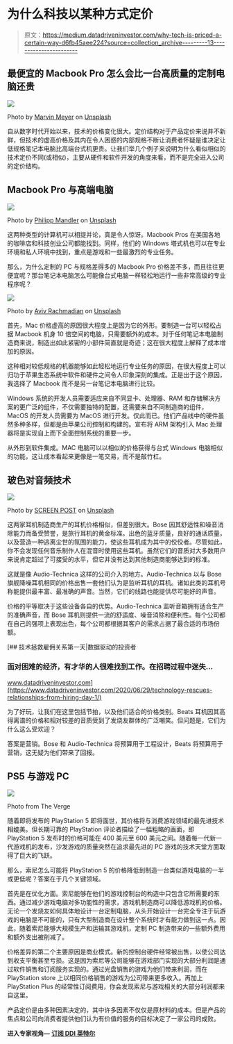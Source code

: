 # 为什么科技以某种方式定价

> 原文：<https://medium.datadriveninvestor.com/why-tech-is-priced-a-certain-way-d6fb45aee224?source=collection_archive---------13----------------------->

## 最便宜的 Macbook Pro 怎么会比一台高质量的定制电脑还贵

![](img/a2e27ded1a024773744fa83af522c165.png)

Photo by [Marvin Meyer](https://unsplash.com/@marvelous?utm_source=medium&utm_medium=referral) on [Unsplash](https://unsplash.com?utm_source=medium&utm_medium=referral)

自从数字时代开始以来，技术的价格变化很大。定价结构对于产品定价来说并不新鲜，但技术的虚高价格及其内在令人困惑的内部规格不断让消费者怀疑是谁决定让低规格笔记本电脑比高端台式机更贵。让我们举几个例子来说明为什么看似相似的技术定价不同(或相似)，主要从硬件和软件开发的角度来看，而不是完全进入公司的定价结构。

## Macbook Pro 与高端电脑

![](img/7da53926993a520cca1d4dde7eab3d53.png)

Photo by [Philipp Mandler](https://unsplash.com/@philay?utm_source=medium&utm_medium=referral) on [Unsplash](https://unsplash.com?utm_source=medium&utm_medium=referral)

这两种类型的计算机可以相提并论，真是令人惊讶。Macbook Pros 在美国各地的咖啡店和科技创业公司都能找到。同样，他们的 Windows 塔式机也可以在专业环境和私人环境中找到，重点是游戏和一些最激烈的专业任务。

那么，为什么定制的 PC 与规格差得多的 Macbook Pro 价格差不多，而且往往更便宜呢？那台笔记本电脑怎么可能像台式电脑一样轻松地运行一些非常高级的专业程序呢？

![](img/5bbb1df7ab4c37ca0524491e6a59e563.png)

Photo by [Aviv Rachmadian](https://unsplash.com/@avivrchmdn?utm_source=medium&utm_medium=referral) on [Unsplash](https://unsplash.com?utm_source=medium&utm_medium=referral)

首先，Mac 价格虚高的原因很大程度上是因为它的外形。要制造一台可以轻松占据 Macbook 机身 10 倍空间的电脑，只需要额外的成本。对于任何笔记本电脑制造商来说，制造出如此紧密的小部件简直就是奇迹；这在很大程度上解释了成本增加的原因。

这种相对较低规格的机器能够如此轻松地运行专业任务的原因，在很大程度上可以归功于苹果生态系统中软件和硬件之间令人印象深刻的集成。正是出于这个原因，我选择了 Macbook 而不是另一台笔记本电脑进行比较。

Windows 系统的开发人员需要适应来自不同显卡、处理器、RAM 和存储解决方案的更广泛的组件，不仅需要独特的配置，还需要来自不同制造商的组件，MacOS 的开发人员需要为 MacOS 进行开发。仅此而已。他们产品线中的硬件虽然多种多样，但都是由苹果公司控制和构建的。宣布将 ARM 架构引入 Mac 处理器将是实现自上而下全面控制系统的重要一步。

从外形到软件集成。MAC 电脑可以以相似的价格获得与台式 Windows 电脑相似的功能，这让成本看起来更像是一笔交易，而不是敲竹杠。

## 玻色对音频技术

![](img/f407d7a938590d9910c0e09f71d8d404.png)

Photo by [SCREEN POST](https://unsplash.com/@screenpost?utm_source=medium&utm_medium=referral) on [Unsplash](https://unsplash.com?utm_source=medium&utm_medium=referral)

这两家耳机制造商生产的耳机价格相似，但差别很大。Bose 因其舒适性和噪音消除能力而备受赞誉，是旅行耳机的黄金标准。出色的蓝牙质量，良好的通话质量，以及营造一种逃离尘世的氛围的能力，使这些耳机成为其中的佼佼者。尽管如此，你不会发现任何音乐制作人在混音时使用这些耳机。虽然它们的音质对大多数用户来说肯定超过了可接受的水平，但它并没有达到其他制造商能够达到的标准。

这就是像 Audio-Technica 这样的公司介入的地方。Audio-Technica 以与 Bose 旗舰降噪耳机相同的价格出售一套他们认为是监听耳机的耳机。诸如此类的耳机号称能提供最丰富、最准确的声音。当然，它们的线路也能提供尽可能好的声音。

价格的平等取决于这些设备各自的优势。Audio-Technica 监听音箱拥有适合生产的准确声音，而 Bose 耳机则提供一流的舒适度、噪音消除和便利性。每个公司都在自己的强项上表现出色，每个公司都根据其客户的需求占据了最合适的市场份额。

[](https://www.datadriveninvestor.com/2020/06/29/technology-rescues-relationships-from-hiring-day-1/) [## 技术拯救雇佣关系第一天|数据驱动的投资者

### 面对困难的经济，有才华的人很难找到工作。在招聘过程中迷失…

www.datadriveninvestor.com](https://www.datadriveninvestor.com/2020/06/29/technology-rescues-relationships-from-hiring-day-1/) 

为了好玩，让我们在这里包括节拍，以及他们适合的价格类别。Beats 耳机因其高得离谱的价格和相对较差的音质受到了发烧友群体的广泛嘲笑。但问题是，它们为什么这么受欢迎？

答案是营销。Bose 和 Audio-Technica 将预算用于工程设计，Beats 将预算用于营销，这无疑为他们带来了回报。

## PS5 与游戏 PC

![](img/845f82cff04fc72e54cf51a86e40c75a.png)

Photo from The Verge

随着即将发布的 PlayStation 5 即将面世，其价格将与消费游戏领域的最先进技术相媲美。但长期可靠的 PlayStation 评论者描绘了一幅粗略的画面，即 PlayStation 5 发布时的价格可能在 400 美元至 600 美元之间。随着每一代新一代游戏机的发布，沙发游戏的质量突然在追求最先进的 PC 游戏的技术天堂方面取得了巨大的飞跃。

那么，索尼怎么可能将 PlayStation 5 的价格降低到制造一台类似游戏电脑的一半或更低呢？答案在于几个关键领域。

首先是在优化方面。索尼能够在他们的游戏控制台的构造中只包含它所需要的东西。通过减少游戏电脑对多功能性的需求，游戏机制造商可以降低游戏机的价格。无论一个发烧友如何具体地设计一台定制电脑，从头开始设计一台完全专注于玩游戏的电脑是不可能的，只有大型制造商在设计整个系统时才有能力做到这一点。因此，随着索尼能够大规模生产和运输其游戏机，定制 PC 制造带来的一些额外费用和额外支出被削减了。

价格差异的第二个主要原因是商业模式。新的控制台硬件经常被出售，以使公司达到收支平衡甚至亏损。这是因为索尼等公司能够在游戏部门实现的大部分利润是通过软件销售和订阅服务实现的。通过光盘销售的游戏为他们带来利润，而在 PlayStation store 上以相同价格销售的游戏为公司带来更多收入。再加上 PlayStation Plus 的经常性订阅费用，你会发现索尼与游戏相关的大部分利润都来自这里。

产品定价是由多种因素决定的，其中许多因素不仅仅是原材料的成本。但是产品的焦点和公司向消费者提供他们认为有价值的服务的目标决定了一家公司的成败。

**进入专家视角—** [**订阅 DDI 英特尔**](https://datadriveninvestor.com/ddi-intel)